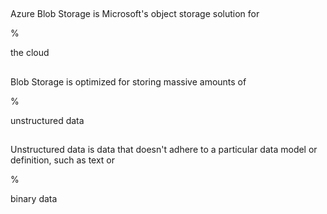 ##

Azure Blob Storage is Microsoft's object storage solution for

%

the cloud

##

Blob Storage is optimized for storing massive amounts of 

%

unstructured data

##

Unstructured data is data that doesn't adhere to a particular data model or definition, such as text or

%

binary data
